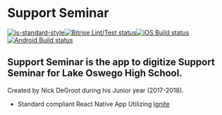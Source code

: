 #  Support Seminar
[![js-standard-style](https://img.shields.io/badge/code%20style-standard-brightgreen.svg?style=flat)](http://standardjs.com/)[![Bitrise Lint/Test status](https://www.bitrise.io/app/ae770ab7a73d23c7/status.svg?token=Z_exzYDArNYYvHDaCKZNaQ)](https://www.bitrise.io/app/ae770ab7a73d23c7)[![iOS Build status](https://build.appcenter.ms/v0.1/apps/06553d9b-f0f8-472a-a7e5-11eee8640bee/branches/master/badge)](https://appcenter.ms) [![Android Build status](https://build.appcenter.ms/v0.1/apps/749960b5-d85b-4ce7-8458-bf0d134be205/branches/master/badge)](https://appcenter.ms)

## Support Seminar is the app to digitize Support Seminar for Lake Oswego High School.
Created by Nick DeGroot during his Junior year (2017-2018).

* Standard compliant React Native App Utilizing [Ignite](https://github.com/infinitered/ignite)
